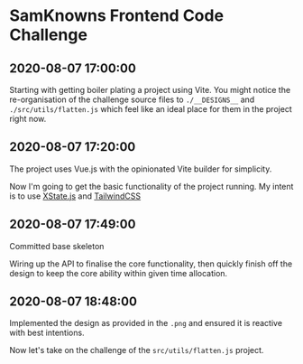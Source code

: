 # SamKnowns Frontend Code Challenge

## 2020-08-07 17:00:00
Starting with getting boiler plating a project using Vite.
You might notice the re-organisation of the challenge source files to `./__DESIGNS__` and `./src/utils/flatten.js` which feel like an ideal place for them in the project right now. 

## 2020-08-07 17:20:00
The project uses Vue.js with the opinionated Vite builder for simplicity. 

Now I'm going to get the basic functionality of the project running.  My intent is to use [XState.js](https://xstate.js.org/) and [TailwindCSS](https://tailwindcss.com/)

## 2020-08-07 17:49:00
Committed base skeleton

Wiring up the API to finalise the core functionality, then quickly finish off the design to keep the core ability within given time allocation. 

## 2020-08-07 18:48:00

Implemented the design as provided in the `.png` and ensured it is reactive with best intentions. 

Now let's take on the challenge of the `src/utils/flatten.js` project.
